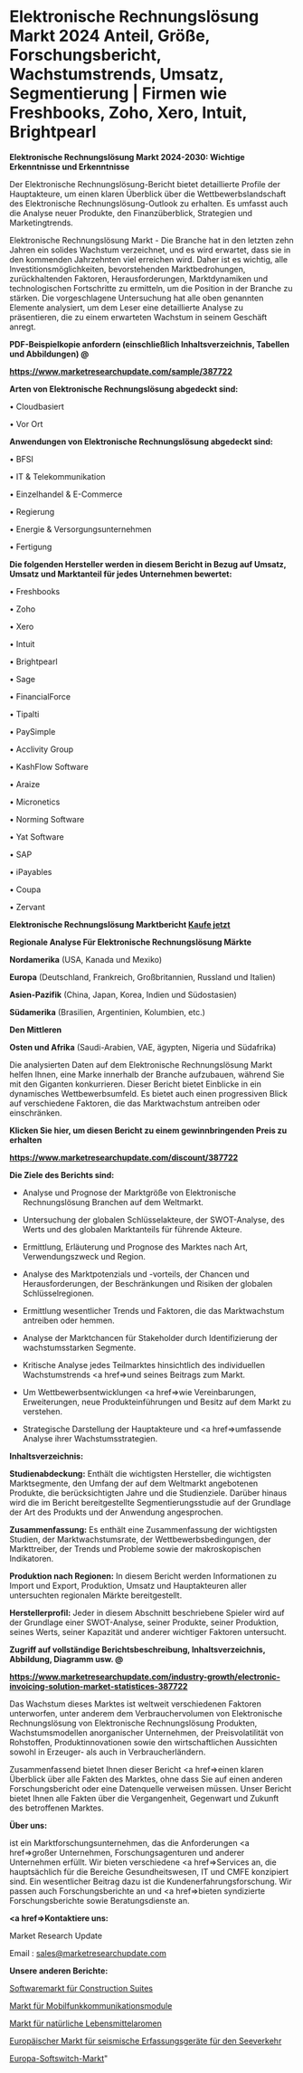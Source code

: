 # Elektronische Rechnungslösung Markt 2024 Anteil, Größe, Forschungsbericht, Wachstumstrends, Umsatz, Segmentierung | Firmen wie Freshbooks, Zoho, Xero, Intuit, Brightpearl

<strong>Elektronische Rechnungslösung Markt 2024-2030: Wichtige Erkenntnisse und Erkenntnisse</strong>

Der Elektronische Rechnungslösung-Bericht bietet detaillierte Profile der Hauptakteure, um einen klaren Überblick über die Wettbewerbslandschaft des Elektronische Rechnungslösung-Outlook zu erhalten. Es umfasst auch die Analyse neuer Produkte, den Finanzüberblick, Strategien und Marketingtrends.

Elektronische Rechnungslösung Markt - Die Branche hat in den letzten zehn Jahren ein solides Wachstum verzeichnet, und es wird erwartet, dass sie in den kommenden Jahrzehnten viel erreichen wird. Daher ist es wichtig, alle Investitionsmöglichkeiten, bevorstehenden Marktbedrohungen, zurückhaltenden Faktoren, Herausforderungen, Marktdynamiken und technologischen Fortschritte zu ermitteln, um die Position in der Branche zu stärken. Die vorgeschlagene Untersuchung hat alle oben genannten Elemente analysiert, um dem Leser eine detaillierte Analyse zu präsentieren, die zu einem erwarteten Wachstum in seinem Geschäft anregt.



<strong><b>PDF-Beispielkopie anfordern (einschließlich Inhaltsverzeichnis, Tabellen und Abbildungen) @ </b></strong>

<strong><a href=https://www.marketresearchupdate.com/sample/387722>

<strong>https://www.marketresearchupdate.com/sample/387722</u></a></strong></strong>



<strong>Arten von Elektronische Rechnungslösung abgedeckt sind:</strong>

• Cloudbasiert

• Vor Ort



<strong>Anwendungen von Elektronische Rechnungslösung abgedeckt sind:</strong>

• BFSI

• IT & Telekommunikation

• Einzelhandel & E-Commerce

• Regierung

• Energie & Versorgungsunternehmen

• Fertigung



<strong>Die folgenden Hersteller werden in diesem Bericht in Bezug auf Umsatz, Umsatz und Marktanteil für jedes Unternehmen bewertet:</strong>

• Freshbooks

• Zoho

• Xero

• Intuit

• Brightpearl

• Sage

• FinancialForce

• Tipalti

• PaySimple

• Acclivity Group

• KashFlow Software

• Araize

• Micronetics

• Norming Software

• Yat Software

• SAP

• iPayables

• Coupa

• Zervant



<strong>Elektronische Rechnungslösung Marktbericht <a href=https://www.marketresearchupdate.com/buynow/387722>Kaufe jetzt</a></strong>



<strong>Regionale Analyse Für Elektronische Rechnungslösung Märkte</strong>



<strong>Nordamerika</strong> (USA, Kanada und Mexiko)



<strong>Europa</strong> (Deutschland, Frankreich, Großbritannien, Russland und Italien)



<strong>Asien-Pazifik</strong> (China, Japan, Korea, Indien und Südostasien)



<strong>Südamerika</strong> (Brasilien, Argentinien, Kolumbien, etc.)



<strong>Den Mittleren</strong> 

<strong>Osten und Afrika</strong> (Saudi-Arabien, VAE, ägypten, Nigeria und Südafrika)

Die analysierten Daten auf dem Elektronische Rechnungslösung Markt helfen Ihnen, eine Marke innerhalb der Branche aufzubauen, während Sie mit den Giganten konkurrieren. Dieser Bericht bietet Einblicke in ein dynamisches Wettbewerbsumfeld. Es bietet auch einen progressiven Blick auf verschiedene Faktoren, die das Marktwachstum antreiben oder einschränken.



<strong>Klicken Sie hier, um diesen Bericht zu einem gewinnbringenden Preis zu erhalten
</strong>

<strong><a href=https://www.marketresearchupdate.com/discount/387722>https://www.marketresearchupdate.com/discount/387722</b></u></strong></a>



<strong>Die Ziele des Berichts sind:</strong>

- Analyse und Prognose der Marktgröße von Elektronische Rechnungslösung Branchen auf dem Weltmarkt.

- Untersuchung der globalen Schlüsselakteure, der SWOT-Analyse, des Werts und des globalen Marktanteils für führende Akteure.

- Ermittlung, Erläuterung und Prognose des Marktes nach Art, Verwendungszweck und Region.

- Analyse des Marktpotenzials und -vorteils, der Chancen und Herausforderungen, der Beschränkungen und Risiken der globalen Schlüsselregionen.

- Ermittlung wesentlicher Trends und Faktoren, die das Marktwachstum antreiben oder hemmen.

- Analyse der Marktchancen für Stakeholder durch Identifizierung der wachstumsstarken Segmente.

- Kritische Analyse jedes Teilmarktes hinsichtlich des individuellen Wachstumstrends <a href=>und</a> seines Beitrags zum Markt.

- Um Wettbewerbsentwicklungen <a href=>wie</a> Vereinbarungen, Erweiterungen, neue Produkteinführungen und Besitz auf dem Markt zu verstehen.

- Strategische Darstellung der Hauptakteure und <a href=>umfas</a>sende Analyse ihrer Wachstumsstrategien.



<strong>Inhaltsverzeichnis:</strong>



<strong>Studienabdeckung:</strong> Enthält die wichtigsten Hersteller, die wichtigsten Marktsegmente, den Umfang der auf dem Weltmarkt angebotenen Produkte, die berücksichtigten Jahre und die Studienziele. Darüber hinaus wird die im Bericht bereitgestellte Segmentierungsstudie auf der Grundlage der Art des Produkts und der Anwendung angesprochen.



<strong>Zusammenfassung:</strong> Es enthält eine Zusammenfassung der wichtigsten Studien, der Marktwachstumsrate, der Wettbewerbsbedingungen, der Markttreiber, der Trends und Probleme sowie der makroskopischen Indikatoren.



<strong>Produktion nach Regionen:</strong> In diesem Bericht werden Informationen zu Import und Export, Produktion, Umsatz und Hauptakteuren aller untersuchten regionalen Märkte bereitgestellt.



<strong>Herstellerprofil:</strong> Jeder in diesem Abschnitt beschriebene Spieler wird auf der Grundlage einer SWOT-Analyse, seiner Produkte, seiner Produktion, seines Werts, seiner Kapazität und anderer wichtiger Faktoren untersucht.



<strong><b>Zugriff auf vollständige Berichtsbeschreibung, Inhaltsverzeichnis, Abbildung, Diagramm usw. @ </b></strong>

<strong><a href=https://www.marketresearchupdate.com/industry-growth/electronic-invoicing-solution-market-statistices-387722>https://www.marketresearchupdate.com/industry-growth/electronic-invoicing-solution-market-statistices-387722</a></strong>

Das Wachstum dieses Marktes ist weltweit verschiedenen Faktoren unterworfen, unter anderem dem Verbrauchervolumen von Elektronische Rechnungslösung von Elektronische Rechnungslösung Produkten, Wachstumsmodellen anorganischer Unternehmen, der Preisvolatilität von Rohstoffen, Produktinnovationen sowie den wirtschaftlichen Aussichten sowohl in Erzeuger- als auch in Verbraucherländern.

Zusammenfassend bietet Ihnen dieser Bericht <a href=>einen</a> klaren Überblick über alle Fakten des Marktes, ohne dass Sie auf einen anderen Forschungsbericht oder eine Datenquelle verweisen müssen. Unser Bericht bietet Ihnen alle Fakten über die Vergangenheit, Gegenwart und Zukunft des betroffenen Marktes.



<strong>Über uns:</strong>

 ist ein Marktforschungsunternehmen, das die Anforderungen <a href=>großer</a> Unternehmen, Forschungsagenturen und anderer Unternehmen erfüllt. Wir bieten verschiedene <a href=>Services</a> an, die hauptsächlich für die Bereiche Gesundheitswesen, IT und CMFE konzipiert sind. Ein wesentlicher Beitrag dazu ist die Kundenerfahrungsforschung. Wir passen auch Forschungsberichte an und <a href=>bieten</a> syndizierte Forschungsberichte sowie Beratungsdienste an.



<strong><a href=>Kontaktiere uns:</a></strong>

Market Research Update

Email : sales@marketresearchupdate.com



<strong>Unsere anderen Berichte:</strong>

<a href=https://www.linkedin.com/pulse/construction-suites-software-market-trends-2023>Softwaremarkt für Construction Suites</a>

<a href=https://www.linkedin.com/pulse/cellular-communication-module-market-size-emerging>Markt für Mobilfunkkommunikationsmodule</a>

<a href=https://www.linkedin.com/pulse/natural-food-flavors-market-research-report>Markt für natürliche Lebensmittelaromen</a>

<a href=https://www.linkedin.com/pulse/europe-marine-seismic-acquisition-equipment-market-expecting>Europäischer Markt für seismische Erfassungsgeräte für den Seeverkehr</a>

<a href=https://www.linkedin.com/pulse/europe-softswitch-market-2023-usd-explained-prezf/>Europa-Softswitch-Markt</a>"
